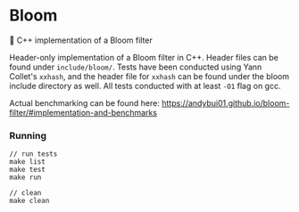 # Bloom
🌸 C++ implementation of a Bloom filter

Header-only implementation of a Bloom filter in C++. Header files can be found under `include/bloom/`.
Tests have been conducted using Yann Collet's `xxhash`, and the header file for `xxhash` can be found under the bloom include directory as well. All tests conducted with at least `-O1` flag on gcc.

Actual benchmarking can be found here: https://andybui01.github.io/bloom-filter/#implementation-and-benchmarks

### Running
```
// run tests
make list
make test
make run

// clean
make clean
```
